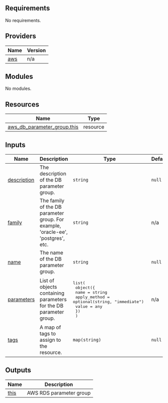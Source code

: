 <!-- BEGIN_TF_DOCS -->
## Requirements

No requirements.

## Providers

| Name | Version |
|------|---------|
| <a name="provider_aws"></a> [aws](#provider\_aws) | n/a |

## Modules

No modules.

## Resources

| Name | Type |
|------|------|
| [aws_db_parameter_group.this](https://registry.terraform.io/providers/hashicorp/aws/latest/docs/resources/db_parameter_group) | resource |

## Inputs

| Name | Description | Type | Default | Required |
|------|-------------|------|---------|:--------:|
| <a name="input_description"></a> [description](#input\_description) | The description of the DB parameter group. | `string` | `null` | no |
| <a name="input_family"></a> [family](#input\_family) | The family of the DB parameter group. For example, 'oracle-ee', 'postgres', etc. | `string` | n/a | yes |
| <a name="input_name"></a> [name](#input\_name) | The name of the DB parameter group. | `string` | `null` | no |
| <a name="input_parameters"></a> [parameters](#input\_parameters) | List of objects containing parameters for the DB parameter group. | <pre>list(<br>    object({<br>      name         = string<br>      apply_method = optional(string, "immediate") <br>      value        = any<br>    })<br>  )</pre> | n/a | yes |
| <a name="input_tags"></a> [tags](#input\_tags) | A map of tags to assign to the resource. | `map(string)` | `null` | no |

## Outputs

| Name | Description |
|------|-------------|
| <a name="output_this"></a> [this](#output\_this) | AWS RDS parameter group |
<!-- END_TF_DOCS -->